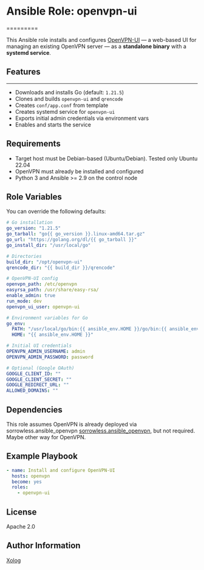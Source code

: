 # Ansible Role: openvpn-ui

=========

This Ansible role installs and configures [OpenVPN-UI](https://github.com/d3vilh/openvpn-ui) — a web-based UI for managing an existing OpenVPN server — as a **standalone binary** with a **systemd service**.

## Features
------------

- Downloads and installs Go (default: `1.21.5`)
- Clones and builds `openvpn-ui` and `qrencode`
- Creates `conf/app.conf` from template
- Creates systemd service for `openvpn-ui`
- Exports initial admin credentials via environment vars
- Enables and starts the service

Requirements
------------

- Target host must be Debian-based (Ubuntu/Debian). Tested only Ubuntu 22.04
- OpenVPN must already be installed and configured
- Python 3 and Ansible >= 2.9 on the control node

Role Variables
--------------
You can override the following defaults:

```yaml
# Go installation
go_version: "1.21.5"
go_tarball: "go{{ go_version }}.linux-amd64.tar.gz"
go_url: "https://golang.org/dl/{{ go_tarball }}"
go_install_dir: "/usr/local/go"

# Directories
build_dir: "/opt/openvpn-ui"
qrencode_dir: "{{ build_dir }}/qrencode"

# OpenVPN-UI config
openvpn_path: /etc/openvpn
easyrsa_path: /usr/share/easy-rsa/
enable_admin: true
run_mode: dev
openvpn_ui_user: openvpn-ui

# Environment variables for Go
go_env:
  PATH: "/usr/local/go/bin:{{ ansible_env.HOME }}/go/bin:{{ ansible_env.PATH }}"
  HOME: "{{ ansible_env.HOME }}"

# Initial UI credentials
OPENVPN_ADMIN_USERNAME: admin
OPENVPN_ADMIN_PASSWORD: password

# Optional (Google OAuth)
GOOGLE_CLIENT_ID: ""
GOOGLE_CLIENT_SECRET: ""
GOOGLE_REDIRECT_URL: ""
ALLOWED_DOMAINS: ""
```

Dependencies
------------

This role assumes OpenVPN is already deployed via sorrowless.ansible_openvpn [sorrowless.ansible_openvpn](https://github.com/sorrowless/ansible_openvpn), but not required. Maybe other way for OpenVPN.

Example Playbook
----------------

```yaml
- name: Install and configure OpenVPN-UI
  hosts: openvpn
  become: yes
  roles:
    - openvpn-ui
```

License
-------

Apache 2.0

Author Information
------------------

[Xolog](https://github.com/Xolog)
